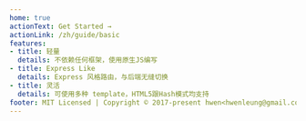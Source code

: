 ```yaml
---
home: true
actionText: Get Started →
actionLink: /zh/guide/basic
features:
- title: 轻量
  details: 不依赖任何框架，使用原生JS编写
- title: Express Like
  details: Express 风格路由，与后端无缝切换
- title: 灵活
  details: 可使用多种 template，HTML5跟Hash模式均支持
footer: MIT Licensed | Copyright © 2017-present hwen<hwenleung@gmail.com>
---
```


<EasterEgg/>